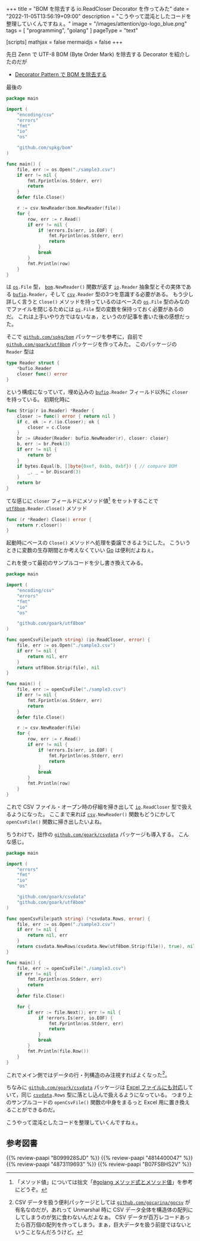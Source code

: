 +++
title = "BOM を除去する io.ReadCloser Decorator を作ってみた"
date =  "2022-11-05T13:56:19+09:00"
description = "こうやって混沌としたコードを整理していくんですねぇ。"
image = "/images/attention/go-logo_blue.png"
tags = [ "programming", "golang" ]
pageType = "text"

[scripts]
  mathjax = false
  mermaidjs = false
+++

先日 Zenn で UTF-8 BOM (Byte Order Mark) を除去する Decorator を紹介したのだが

- [Decorator Pattern で BOM を除去する](https://zenn.dev/spiegel/articles/20221029-remove-bom)

最後の

```go
package main

import (
    "encoding/csv"
    "errors"
    "fmt"
    "io"
    "os"

    "github.com/spkg/bom"
)

func main() {
    file, err := os.Open("./sample3.csv")
    if err != nil {
        fmt.Fprintln(os.Stderr, err)
        return
    }
    defer file.Close()

    r := csv.NewReader(bom.NewReader(file))
    for {
        row, err := r.Read()
        if err != nil {
            if !errors.Is(err, io.EOF) {
                fmt.Fprintln(os.Stderr, err)
                return
            }
            break
        }
        fmt.Println(row)
    }
}
```

は [`os`]`.File` 型， [`bom`]`.NewReader()` 関数が返す [`io`]`.Reader` 抽象型とその実体である [`bufio`]`.Reader`，そして [`csv`]`.Reader` 型の3つを意識する必要がある。
もう少し詳しく言うと `Close()` メソッドを持っているのはベースの [`os`]`.File` 型のみなのでファイルを閉じるためには [`os`]`.File` 型の変数を保持っておく必要があるのだ。
これは上手いやり方ではないなぁ，というのが記事を書いた後の感想だった。

そこで [`github.com/spkg/bom`][`bom`] パッケージを参考に，自前で [`github.com/goark/utf8bom`][`utf8bom`] パッケージを作ってみた。
このパッケージの `Reader` 型は

```go
type Reader struct {
    *bufio.Reader
    closer func() error
}
```

という構成になっていて，埋め込みの [`bufio`]`.Reader` フィールド以外に `closer` を持っている。
初期化時に

```go { hl_lines=["3-6"]}
func Strip(r io.Reader) *Reader {
    closer := func() error { return nil }
    if c, ok := r.(io.Closer); ok {
        closer = c.Close
    }
    br := &Reader{Reader: bufio.NewReader(r), closer: closer}
    b, err := br.Peek(3)
    if err != nil {
        return br
    }
    if bytes.Equal(b, []byte{0xef, 0xbb, 0xbf}) { // compare BOM
        _, _ = br.Discard(3)
    }
    return br
}
```

てな感じに `closer` フィールドにメソッド値[^mv1] をセットすることで [`utf8bom`]`.Reader.Close()` メソッド

[^mv1]: 「メソッド値」については拙文「[#golang メソッド式とメソッド値](https://zenn.dev/spiegel/articles/20201212-method-value-and-expression)」を参考にどうぞ。

```go
func (r *Reader) Close() error {
    return r.closer()
}
```

起動時にベースの `Close()` メソッドへ処理を委譲できるようにした。
こういうときに変数の生存期間とか考えなくていい [Go] は便利だよねぇ。

これを使って最初のサンプルコードを少し書き換えてみる。

```go { hl_lines=[10,"13-19",22]}
package main

import (
    "encoding/csv"
    "errors"
    "fmt"
    "io"
    "os"

    "github.com/goark/utf8bom"
)

func openCsvFile(path string) (io.ReadCloser, error) {
    file, err := os.Open("./sample3.csv")
    if err != nil {
        return nil, err
    }
    return utf8bom.Strip(file), nil
}

func main() {
    file, err := openCsvFile("./sample3.csv")
    if err != nil {
        fmt.Fprintln(os.Stderr, err)
        return
    }
    defer file.Close()

    r := csv.NewReader(file)
    for {
        row, err := r.Read()
        if err != nil {
            if !errors.Is(err, io.EOF) {
                fmt.Fprintln(os.Stderr, err)
                return
            }
            break
        }
        fmt.Println(row)
    }
}
```

これで CSV ファイル・オープン時の仔細を掃き出して [`io`]`.ReadCloser` 型で扱えるようになった。
ここまで来れば [`csv`]`.NewReader()` 関数もどうにかして `openCsvFile()` 関数に掃き出したいよね。

ちうわけで，拙作の [`github.com/goark/csvdata`][`csvdata`] パッケージも導入する。
こんな感じ。

```go { hl_lines=[9,13,18,30,37]}
package main

import (
    "errors"
    "fmt"
    "io"
    "os"

    "github.com/goark/csvdata"
    "github.com/goark/utf8bom"
)

func openCsvFile(path string) (*csvdata.Rows, error) {
    file, err := os.Open("./sample3.csv")
    if err != nil {
        return nil, err
    }
    return csvdata.NewRows(csvdata.New(utf8bom.Strip(file)), true), nil
}

func main() {
    file, err := openCsvFile("./sample3.csv")
    if err != nil {
        fmt.Fprintln(os.Stderr, err)
        return
    }
    defer file.Close()

    for {
        if err := file.Next(); err != nil {
            if !errors.Is(err, io.EOF) {
                fmt.Fprintln(os.Stderr, err)
                return
            }
            break
        }
        fmt.Println(file.Row())
    }
}
```

これでメイン側ではデータの行・列構造のみ注視すればよくなった[^gocsv]。

[^gocsv]: CSV データを扱う便利パッケージとしては [`github.com/gocarina/gocsv`](https://github.com/gocarina/gocsv "gocarina/gocsv: The GoCSV package aims to provide easy CSV serialization and deserialization to the golang programming language") が有名なのだが，あれって Unmarshal 時に CSV データ全体を構造体の配列にしてしまうのが気に食わないんだよなぁ。 CSV データが百万レコードあったら百万個の配列を作ってしまう。まぁ，巨大データを扱う前提ではないということなんだろうけど。

ちなみに [`github.com/goark/csvdata`][`csvdata`] パッケージは [Excel ファイルにも対応](https://zenn.dev/spiegel/articles/20211003-excel-as-a-csv "Excel も CSV みたいに扱いたい")していて，同じ [`csvdata`]`.Rows` 型に落とし込んで扱えるようになっている。
つまり上のサンプルコードの `openCsvFile()` 関数の中身をまるっと Excel 用に置き換えることができるのだ。

こうやって混沌としたコードを整理していくんですねぇ。

[Go]: https://go.dev/
[`bufio`]: https://pkg.go.dev/bufio "bufio package - bufio - Go Packages"
[`io`]: https://pkg.go.dev/io "io package - io - Go Packages"
[`os`]: https://pkg.go.dev/os "os package - os - Go Packages"
[`csv`]: https://pkg.go.dev/encoding/csv "csv package - encoding/csv - Go Packages"
[`bom`]: https://github.com/spkg/bom "spkg/bom: Strip UTF-8 byte order marks"
[`utf8bom`]: https://github.com/goark/utf8bom "goark/utf8bom: Strip leading UTF-8 BOM"
[`csvdata`]: https://github.com/goark/csvdata "goark/csvdata: Reading CSV Data"

## 参考図書

{{% review-paapi "B099928SJD" %}} <!-- プログラミング言語Go -->
{{% review-paapi "4814400047" %}} <!-- 初めてのGo言語 -->
{{% review-paapi "4873119693" %}} <!-- 実用 Go 言語 -->
{{% review-paapi "B07FSBHS2V" %}} <!-- Clean Architecture -->
